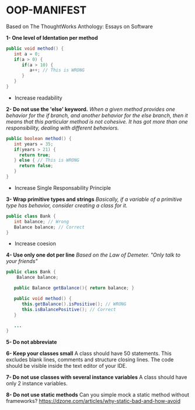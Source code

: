 # OOP-MANIFEST

Based on The ThoughtWorks Anthology: Essays on Software

**1- One level of Identation per method**

```java
public void method() {
   int a = 0;
   if(a > 0) {
      if(a > 10) { 
         a++; // This is WRONG
      }
   }
}
```

+ Increase readability

**2- Do not use the 'else' keyword.**
*When a given method provides one behavior for the if branch, and another behavior for the else branch, then it means that this particular method is not cohesive. It has got more than one responsibility, dealing with different behaviors.*

```java
public boolean method() {
   int years = 35;
   if(years > 21) {
     return true;
   } else { // This is WRONG
     return false; 
   }
}
```

+ Increase Single Responsability Principle

**3- Wrap primitive types and strings**
*Basically, if a variable of a primitive type has behavior, consider creating a class for it.*

```java
public class Bank {
   int balance; // Wrong
   Balance balance; // Correct
}
```

+ Increase coesion

**4- Use only one dot per line**
*Based on the  Law of Demeter. "Only talk to your friends"*
```java
public class Bank {
    Balance balance;

   public Balance getBalance(){ return balance; }

   public void method() {
      this.getBalance().isPositive(); // WRONG
      this.isBalancePositive(); // Correct
   }

   ...
}
```

**5- Do not abbreviate**

**6- Keep your classes small**
A class should have 50 statements. This excludes blank lines, comments and structure closing lines.
The code should be visible inside the text editor of your IDE.

**7- Do not use classes with several instance variables**
A class should have only 2 instance variables.

**8- Do not use static methods**
Can you simple mock a static method without frameworks?
https://dzone.com/articles/why-static-bad-and-how-avoid
